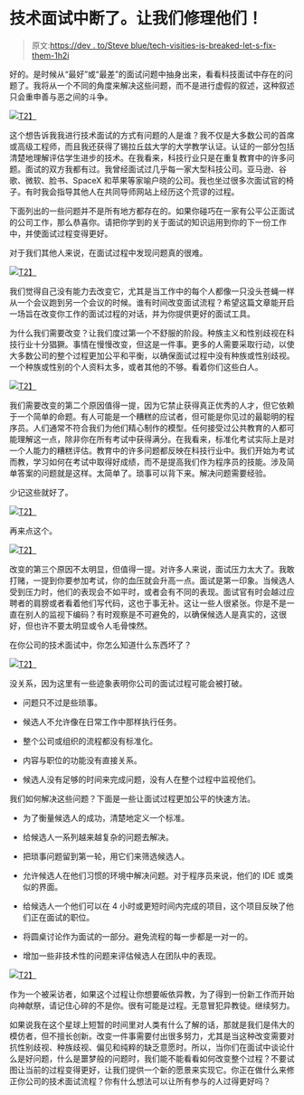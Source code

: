 # 技术面试中断了。让我们修理他们！

> 原文:[https://dev . to/Steve blue/tech-visities-is-breaked-let-s-fix-them-1h2i](https://dev.to/steveblue/tech-interviews-are-broken-let-s-fix-them-1h2i)

好的。是时候从“最好”或“最差”的面试问题中抽身出来，看看科技面试中存在的问题了。我将从一个不同的角度来解决这些问题，而不是进行虚假的叙述，这种叙述只会重申善与恶之间的斗争。

[![](../Images/5655e900adeba46cc377b9afcb392a0a.png)T2】](https://i.giphy.com/media/CU15t7PecdAn6/giphy.gif)

这个想告诉我我进行技术面试的方式有问题的人是谁？我不仅是大多数公司的首席或高级工程师，而且我还获得了锡拉丘兹大学的大学教学认证。认证的一部分包括清楚地理解评估学生进步的技术。在我看来，科技行业只是在重复教育中的许多问题。面试的双方我都有过。我曾经面试过几乎每一家大型科技公司。亚马逊、谷歌、微软、脸书、SpaceX 和苹果等家喻户晓的公司。我也坐过很多次面试官的椅子。有时我会指导其他人在共同导师网站上经历这个荒谬的过程。

下面列出的一些问题并不是所有地方都存在的。如果你碰巧在一家有公平公正面试的公司工作，那么恭喜你。请把你学到的关于面试的知识运用到你的下一份工作中，并使面试过程变得更好。

对于我们其他人来说，在面试过程中发现问题真的很难。

[![](../Images/a774c733187506b65134477d68c97cd0.png)T2】](https://i.giphy.com/media/Gpf8A8aX2uWAg/giphy.gif)

我们觉得自己没有能力去改变它，尤其是当工作中的每个人都像一只没头苍蝇一样从一个会议跑到另一个会议的时候。谁有时间改变面试流程？希望这篇文章能开启一场旨在改变你工作的面试过程的对话，并为你提供更好的面试工具。

为什么我们需要改变？让我们度过第一个不舒服的阶段。种族主义和性别歧视在科技行业十分猖獗。事情在慢慢改变，但这是一件事。更多的人需要采取行动，以使大多数公司的整个过程更加公平和平衡，以确保面试过程中没有种族或性别歧视。一个种族或性别的个人资料太多，或者其他的不够。看着你们这些白人。

[![](../Images/5d0479e78fb5caf0d04014fdb5d6e94b.png)T2】](https://i.giphy.com/media/3o6wrpWxxVSCpkzTri/giphy.gif)

我们需要改变的第二个原因值得一提，因为它禁止获得真正优秀的人才，但它依赖于一个简单的命题。有人可能是一个糟糕的应试者，但可能是你见过的最聪明的程序员。人们通常不符合我们为他们精心制作的模型。任何接受过公共教育的人都可能理解这一点，除非你在所有考试中获得满分。在我看来，标准化考试实际上是对一个人能力的糟糕评估。教育中的许多问题都反映在科技行业中。我们开始为考试而教，学习如何在考试中取得好成绩，而不是提高我们作为程序员的技能。涉及简单答案的问题就是这样。太简单了。琐事可以背下来。解决问题需要经验。

少记这些就好了。

[![](../Images/28e996161e204e6e13ba91fe8f3ca741.png)T2】](https://i.giphy.com/media/1Q9CrL9EZN7992IzZW/giphy.gif)

再来点这个。

[![](../Images/03e9b66f3849113a91b9d59b8d3f08e8.png)T2】](https://i.giphy.com/media/ARb77MvJVd7Uc/giphy.gif)

改变的第三个原因不太明显，但值得一提。对许多人来说，面试压力太大了。我敢打赌，一提到你要参加考试，你的血压就会升高一点。面试是第一印象。当候选人受到压力时，他们的表现会不如平时，或者会有不同的表现。面试官有时会越过应聘者的肩膀或者看着他们写代码，这也于事无补。这让一些人很紧张。你是不是一直在别人的监视下编码？有时观察是不可避免的，以确保候选人是真实的，这很好，但也许不要太明显或令人毛骨悚然。

在你公司的技术面试中，你怎么知道什么东西坏了？

[![](../Images/03503f39922e652f8fe06866b6b0eda8.png)T2】](https://i.giphy.com/media/bPTXcJiIzzWz6/giphy.gif)

没关系，因为这里有一些迹象表明你公司的面试过程可能会被打破。

*   问题只不过是些琐事。

*   候选人不允许像在日常工作中那样执行任务。

*   整个公司或组织的流程都没有标准化。

*   内容与职位的功能没有直接关系。

*   候选人没有足够的时间来完成问题，没有人在整个过程中监视他们。

我们如何解决这些问题？下面是一些让面试过程更加公平的快速方法。

*   为了衡量候选人的成功，清楚地定义一个标准。

*   给候选人一系列越来越复杂的问题去解决。

*   把琐事问题留到第一轮，用它们来筛选候选人。

*   允许候选人在他们习惯的环境中解决问题。对于程序员来说，他们的 IDE 或类似的界面。

*   给候选人一个他们可以在 4 小时或更短时间内完成的项目，这个项目反映了他们正在面试的职位。

*   将圆桌讨论作为面试的一部分。避免流程的每一步都是一对一的。

*   增加一些非技术性的问题来评估候选人在团队中的表现。

[![](../Images/d241c996b69e917e13e974802a186dae.png)T2】](https://i.giphy.com/media/oM36jCkeAo64M/giphy.gif)

作为一个被采访者，如果这个过程让你想要皈依异教，为了得到一份新工作而开始向神献祭，请记住心碎的不是你。很有可能是过程。无意冒犯异教徒。继续努力。

如果说我在这个星球上短暂的时间里对人类有什么了解的话，那就是我们是伟大的模仿者，但不擅长创新。改变一件事需要付出很多努力，尤其是当这种改变需要对抗性别歧视、种族歧视、偏见和纯粹的缺乏意愿时。所以，当你们在面试中谈论什么是好问题，什么是噩梦般的问题时，我们能不能看看如何改变整个过程？不要试图让当前的过程变得更好，让我们提供一个新的愿景来实现它。你正在做什么来修正你公司的技术面试流程？你有什么想法可以让所有参与的人过得更好吗？